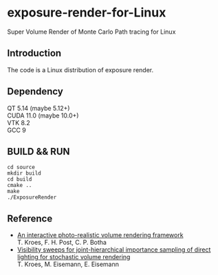 # exposure-render-for-Linux  
Super Volume Render of Monte Carlo Path tracing for Linux  
## Introduction  
The code is a Linux distribution of exposure render.

## Dependency  
QT 5.14   (maybe 5.12+)  
CUDA 11.0  (maybe 10.0+)  
VTK 8.2  
GCC 9  

## BUILD && RUN  
```
cd source
mkdir build  
cd build
cmake ..  
make  
./ExposureRender  
```

## Reference  
* [An interactive photo-realistic volume rendering framework](http://graphics.tudelft.nl/Publications/kroes_exposure_2012)  
T. Kroes, F. H. Post, C. P. Botha
* [Visibility sweeps for joint-hierarchical importance sampling of direct lighting for stochastic volume rendering](http://graphics.tudelft.nl/Publications-new/2015/KEE1)  
T. Kroes, M. Eisemann, E. Eisemann
